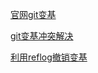       
[官网git变基](https://git-scm.com/book/zh/v1/Git-%E5%88%86%E6%94%AF-%E5%88%86%E6%94%AF%E7%9A%84%E5%8F%98%E5%9F%BA)  

[git变基冲突解决](https://www.cnblogs.com/usual2013blog/p/4057344.html)  

[利用reflog撤销变基](https://www.centos.bz/2018/01/%E4%BB%8E%E6%92%A4%E9%94%80-rebase-%E8%B0%88%E8%B0%88-git-%E5%8E%9F%E7%90%86)  
